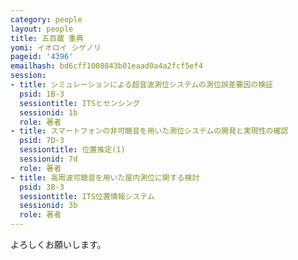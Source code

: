 ```yaml
---
category: people
layout: people
title: 五百蔵 重典
yomi: イオロイ シゲノリ
pageid: '4396'
emailhash: bd6cff1008843b01eaad0a4a2fcf5ef4
session:
- title: シミュレーションによる超音波測位システムの測位誤差要因の検証
  psid: 1B-3
  sessiontitle: ITSとセンシング
  sessionid: 1b
  role: 著者
- title: スマートフォンの非可聴音を用いた測位システムの開発と実現性の確認
  psid: 7D-3
  sessiontitle: 位置推定(1)
  sessionid: 7d
  role: 著者
- title: 高周波可聴音を用いた屋内測位に関する検討
  psid: 3B-3
  sessiontitle: ITS位置情報システム
  sessionid: 3b
  role: 著者
---
```

よろしくお願いします。